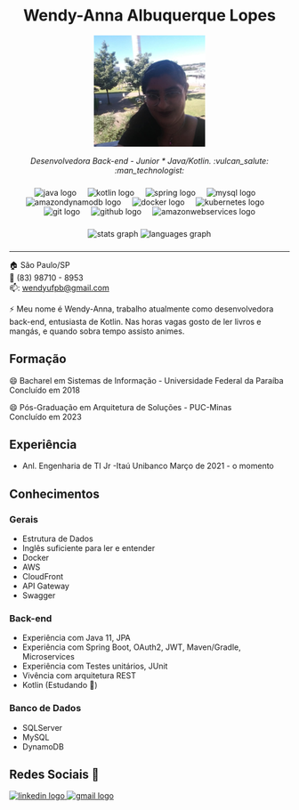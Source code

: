 <p align="center">	
	<h1 align="center">Wendy-Anna Albuquerque Lopes</h1>
</p>
<p align="center">
	<img src="Profile.jpg" width="200">
</p>
<p>
    <p align="center"><em>Desenvolvedora Back-end - Junior * Java/Kotlin. :vulcan_salute: :man_technologist:</em></p>
</p>

###
	
 <p align="center">
	  <img src="https://cdn.jsdelivr.net/gh/devicons/devicon/icons/java/java-original.svg" height="30" alt="java logo"  />
	  <img width="12" />
	  <img src="https://cdn.jsdelivr.net/gh/devicons/devicon/icons/kotlin/kotlin-original.svg" height="30" alt="kotlin logo"  />
	  <img width="12" />
	  <img src="https://cdn.jsdelivr.net/gh/devicons/devicon/icons/spring/spring-original.svg" height="30" alt="spring logo"  />
	  <img width="12" />
	  <img src="https://cdn.jsdelivr.net/gh/devicons/devicon/icons/mysql/mysql-original.svg" height="30" alt="mysql logo"  />
	  <img width="12" />
	  <img src="https://cdn.simpleicons.org/amazondynamodb/4053D6" height="30" alt="amazondynamodb logo"  />
	  <img width="12" />
	  <img src="https://cdn.jsdelivr.net/gh/devicons/devicon/icons/docker/docker-original.svg" height="30" alt="docker logo"  />
	  <img width="12" />
	  <img src="https://cdn.jsdelivr.net/gh/devicons/devicon/icons/kubernetes/kubernetes-plain.svg" height="30" alt="kubernetes logo"  />
	  <img width="12" />
	  <img src="https://cdn.jsdelivr.net/gh/devicons/devicon/icons/git/git-original.svg" height="30" alt="git logo"  />
	  <img width="12" />
	  <img src="https://cdn.jsdelivr.net/gh/devicons/devicon/icons/github/github-original.svg" height="30" alt="github logo"  />
	  <img width="12" />
	  <img src="https://skillicons.dev/icons?i=aws" height="30" alt="amazonwebservices logo"  />
</p>



###

<div align="center">
  <img src="https://github-readme-stats.vercel.app/api?username=Wendy-Anna&hide_title=false&hide_rank=false&show_icons=true&include_all_commits=true&count_private=true&disable_animations=false&theme=dracula&locale=en&hide_border=false&order=1" height="150" alt="stats graph"  />
  <img src="https://github-readme-stats.vercel.app/api/top-langs?username=Wendy-Anna&locale=en&hide_title=false&layout=compact&card_width=320&langs_count=5&theme=dracula&hide_border=false&order=2" height="150" alt="languages graph"  />
</div>

###


<hr>

:house:    São Paulo/SP <br>
:iphone:   (83) 98710 - 8953 <br>
📫:  wendyufpb@gmail.com

⚡ Meu nome é Wendy-Anna, trabalho atualmente como desenvolvedora back-end, entusiasta de Kotlin. Nas horas vagas gosto de ler livros e mangás, e quando sobra tempo assisto animes.

## Formação
😄 Bacharel em Sistemas de Informação - Universidade Federal da Paraíba <br>
Concluído em 2018

😄 Pós-Graduação em Arquitetura de Soluções - PUC-Minas <br>
Concluído em 2023

## Experiência
* Anl. Engenharia de TI Jr -Itaú Unibanco
Março de 2021 - o momento

## Conhecimentos

### Gerais
* Estrutura de Dados
* Inglês suficiente para ler e entender
* Docker
* AWS
* CloudFront
* API Gateway 
* Swagger

### Back-end
* Experiência com Java 11, JPA
* Experiência com Spring Boot, OAuth2, JWT, Maven/Gradle, Microservices
* Experiência com Testes unitários, JUnit
* Vivência com arquitetura REST
* Kotlin  (Estudando 🌱)

### Banco de Dados
* SQLServer
* MySQL
* DynamoDB


## Redes Sociais 💬
<div align="left">
  <a href="https://www.linkedin.com/in/wendy-anna-albuquerque-lopes-48849341/" target="_blank">
    <img src="https://raw.githubusercontent.com/maurodesouza/profile-readme-generator/master/src/assets/icons/social/linkedin/default.svg" width="52" height="40" alt="linkedin logo"  />
  </a>
  <a href="wendyufpb@gmail.com" target="_blank">
    <img src="https://raw.githubusercontent.com/maurodesouza/profile-readme-generator/master/src/assets/icons/social/gmail/default.svg" width="52" height="40" alt="gmail logo"  />
  </a>
</div>

###

